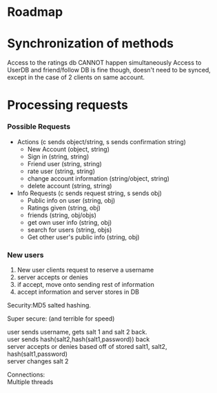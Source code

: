 # Roadmap

# Synchronization of methods
Access to the ratings db CANNOT happen simultaneously
Access to UserDB and friend/follow DB is fine though, doesn't need to be synced, except in the case of 2 clients on same account.

# Processing requests

### Possible Requests
- Actions (c sends object/string, s sends confirmation string)
  - New Account (object, string)
  - Sign in (string, string)
  - Friend user (string, string)
  - rate user (string, string)
  - change account information (string/object, string)
  - delete account (string, string)
- Info Requests (c sends request string, s sends obj)
  - Public info on user (string, obj)
  - Ratings given (string, obj)
  - friends (string, obj/objs)
  - get own user info (string, obj)
  - search for users (string, objs)
  - Get other user's public info (string, obj)

### New users
1. New user clients request to reserve a username
2. server accepts or denies
3. if accept, move onto sending rest of information
4. accept information and server stores in DB

Security:MD5 salted hashing.

Super secure:  (and terrible for speed)  

user sends username, gets salt 1 and salt 2 back.  
user sends hash(salt2,hash(salt1,password)) back  
server accepts or denies based off of stored salt1, salt2, hash(salt1,password)  
server changes salt 2

Connections:  
Multiple threads

